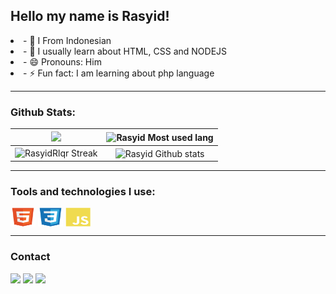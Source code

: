 ## Hello my name is Rasyid!

<div align="center">
  <div align="left" style="display: inline_block">
    <li>- 🔭 I From Indonesian</li>
    <li>- 🌱 I usually learn about HTML, CSS and NODEJS</li>
    <li>- 😄 Pronouns: Him</li>
    <li>- ⚡ Fun fact: I am learning about php language</li>
  </div>
</div>

---

### Github Stats:

| <img width="450em" src="https://github-profile-trophy.vercel.app/?username=RasyidRlqr&theme=onestar&row=2&column=4&margin-w=10&margin-h=15&no-bg=true)](https://github.com/RasyidRlqr/github-profile-trophy"> | <img  width="450em" src="https://github-readme-stats.vercel.app/api/top-langs?username=RasyidRlqr&show_icons=true&locale=en&layout=compact&theme=vue-dark" alt="Rasyid Most used lang" /> |
| :-----------------------------------------------------------------------------------------------------------------------------------------------------------------------------------------------------: | :--------------------------------------------------------------------------------------------------------------------------------------------------------------------------------------: |
|                                           <img  width="450em"   src="https://streak-stats.demolab.com?user=RasyidRlqr&theme=vue-dark" alt="RasyidRlqr Streak" />                                           |  <img width="450em" align="center" alt="Rasyid Github stats"  src="https://github-readme-stats.vercel.app/api?username=RasyidRlqr&show_icons=true&count_private=true&theme=vue-dark" />   |
---

### Tools and technologies I use:

<div>
  <img align="center" alt="HTML" height="30" width="40" src="https://raw.githubusercontent.com/devicons/devicon/master/icons/html5/html5-original.svg">
  <img align="center" alt="CSS" height="30" width="40" src="https://raw.githubusercontent.com/devicons/devicon/master/icons/css3/css3-original.svg">
  <img align="center" alt="Js" height="30" width="40" src="https://raw.githubusercontent.com/devicons/devicon/master/icons/javascript/javascript-plain.svg">
</div>

---

### Contact

<div>
  <a href = "mailto:rasyidrlqr@gmail.com"><img src="https://img.shields.io/badge/-Gmail-%23333?style=for-the-badge&logo=gmail&logoColor=white" target="_blank"></a>
  <a href="https://instagram.com/Rasyid_Rlqr" target="_blank"><img src="https://img.shields.io/badge/-Instagram-%23E4405F?style=for-the-badge&logo=instagram&logoColor=white" target="_blank"></a>
 <a href="discordapp.com/users/1230753944167518219" target="_blank"><img src="https://img.shields.io/badge/Discord-7289DA?style=for-the-badge&logo=discord&logoColor=white" target="_blank"></a> 
  
</div>


